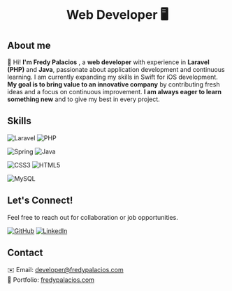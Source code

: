 <h1 align="center">Web Developer 🖥️</h1>

<h2>About me</h2>

👋 Hi! <strong>I'm Fredy Palacios</strong> , a <strong>web developer</strong> with experience in <strong>Laravel (PHP)</strong> and <strong>Java</strong>, passionate about application development and continuous learning. I am currently expanding my skills in Swift for iOS development. <strong>My goal is to bring value to an innovative company</strong> by contributing fresh ideas and a focus on continuous improvement. <strong>I am always eager to learn something new</strong> and to give my best in every project.

<h2>Skills</h2>

![Laravel](https://img.shields.io/badge/laravel-%23FF2D20.svg?style=for-the-badge&logo=laravel&logoColor=white)
![PHP](https://img.shields.io/badge/php-%23777BB4.svg?style=for-the-badge&logo=php&logoColor=white)

![Spring](https://img.shields.io/badge/spring-%236DB33F.svg?style=for-the-badge&logo=spring&logoColor=white)
![Java](https://img.shields.io/badge/java-%23ED8B00.svg?style=for-the-badge&logo=openjdk&logoColor=white)

![CSS3](https://img.shields.io/badge/css3-%231572B6.svg?style=for-the-badge&logo=css3&logoColor=white)
![HTML5](https://img.shields.io/badge/html5-%23E34F26.svg?style=for-the-badge&logo=html5&logoColor=white)

![MySQL](https://img.shields.io/badge/mysql-4479A1.svg?style=for-the-badge&logo=mysql&logoColor=white)


<h2>Let's Connect!</h2>

<p>Feel free to reach out for collaboration or job opportunities.</p>

<a href="https://github.com/fredy-palacios" target="_blank">![GitHub](https://img.shields.io/badge/github-%23121011.svg?style=for-the-badge&logo=github&logoColor=white)</a>
<a href="https://www.linkedin.com/in/fredypalacios/" target="_blank">![LinkedIn](https://img.shields.io/badge/linkedin-%230077B5.svg?style=for-the-badge&logo=linkedin&logoColor=white)
</a>

<h2>Contact</h2>

✉️ Email: <a href="mailto:developer@fredypalacios.com">developer@fredypalacios.com</a>
<br>
🚀 Portfolio: <a href="https://www.fredypalacios.com" target="_blank">fredypalacios.com</a>
